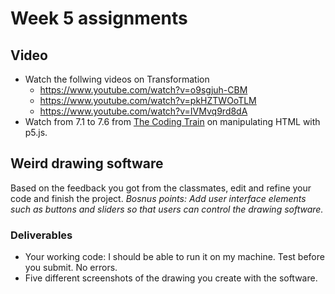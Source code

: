 # Week 5 assignments

## Video

- Watch the follwing videos on Transformation
    - https://www.youtube.com/watch?v=o9sgjuh-CBM
    - https://www.youtube.com/watch?v=pkHZTWOoTLM
    - https://www.youtube.com/watch?v=IVMvq9rd8dA
- Watch from 7.1 to 7.6 from [The Coding Train](https://www.youtube.com/playlist?list=PLRqwX-V7Uu6bI1SlcCRfLH79HZrFAtBvX) on manipulating HTML with p5.js.

## Weird drawing software
Based on the feedback you got from the classmates, edit and refine your code and finish the project. *Bosnus points: Add user interface elements such as buttons and sliders so that users can control the drawing software.*

### Deliverables
- Your working code: I should be able to run it on my machine. Test before you submit. No errors.
- Five different screenshots of the drawing you create with the software.

